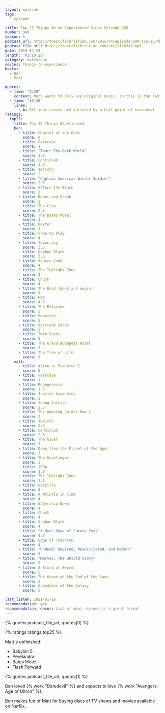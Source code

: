 ```yaml
---
layout: episode
tags:
  - episode

title: Top 25 Things We’ve Experienced Since Episode 250
number: 349
season: 5
podcast_url: http://thescifichristian.com/2015/04/episode-349-top-25-things-weve-experienced-since-episode-250/
podcast_file_url: http://thescifichristian.com/sfc/sfc0349.mp3
date: 2015-04-24
length: '01:19:22'
category: milestone
series: things-to-experience
hosts:
  - Ben
  - Matt

quotes:
  - time: "3:30"
    context: Matt wants to only use original music, so this is the last time he will allow The Ben De Bono Countdown music.
  - time: "10:30"
    lines:
      - b: All your scores are inflated by a half point of niceness!
ratings:
  top25:
    title: Top 25 Things Experienced
    ben:
      - title: Chariot of the Gods
        score: 0
      - title: Farscape
        score: 1
      - title: "Thor: The Dark World"
        score: 1.5
      - title: Continuum
        score: 1.5
      - title: Jericho
        score: 2
      - title: "Captain America: Winter Soldier"
        score: 2.5
      - title: Attack the Block
        score: 2
      - title: Robot and Frank
        score: 2
      - title: The Crow
        score: 2.5
      - title: The Bates Motel
        score: 3
      - title: Dexter
        score: 3
      - title: Free to Play
        score: 4
      - title: Idiocracy
        score: 3.5
      - title: Orphan Black
        score: 3.5
      - title: Source Code
        score: 4
      - title: The Twilight Zone
        score: 4
      - title: Chuck
        score: 4
      - title: The Road (book and movie)
        score: 5
      - title: Her
        score: 4.5
      - title: The Returned
        score: 5
      - title: Monsters
        score: 5
      - title: Upstream Color
        score: 5
      - title: Twin Peaks
        score: 5
      - title: The Grand Budapest Hotel
        score: 5
      - title: The Tree of Life
        score: 5
    matt:
      - title: Alien vs Predator 2
        score: 0
      - title: Farscape
        score: 1
      - title: Robogenesis
        score: 1.5
      - title: Jupiter Ascending
        score: 2
      - title: Young Justice
        score: 2.5
      - title: The Amazing Spider-Man 2
        score: 2
      - title: Jericho
        score: 2.5
      - title: Continuum
        score: 2.5
      - title: The Giver
        score: 3
      - title: Dawn from the Planet of the Apes
        score: 3
      - title: The Gunslinger
        score: 3
      - title: 1984
        score: 3.5
      - title: The Twilight Zone
        score: 3.5
      - title: Godzilla
        score: 4
      - title: A Wrinkle in Time
        score: 4
      - title: Watership Down
        score: 4
      - title: Chuck
        score: 4
      - title: Orphan Black
        score: 4
      - title: "X-Men: Days of Future Past"
        score: 4.5
      - title: Edge of Tomorrow
        score: 4
      - title: "Undead: Revived, Resuscitated, and Reborn"
        score: 5
      - title: "Marvel: The Untold Story"
        score: 5
      - title: A Storm of Swords
        score: 5
      - title: The Ocean at the End of the Lane
        score: 5
      - title: Guardians of the Galaxy
        score: 5

last_listen: 2021-01-18
recommendation: yes
recommendation_reason: List of mini reviews is a great format
---
```


{% quotes podcast_file_url, quotes[0] %}

{% ratings ratings.top25 %}

Matt's unfinished:
- Babylon 5
- Perelandra
- Bates Motel
- Flash Forward

{% quotes podcast_file_url, quotes[1] %}

Ben loved {% work "Daredevil" %} and expects to love {% work "Avengers: Age of Ultron" %}.

Ben makes fun of Matt for buying discs of TV shows and movies available on Netflix.